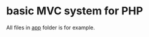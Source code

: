 # basic MVC system for PHP

All files in [app](https://github.com/gabrielix29/MVC-php/tree/master/app) folder is for example.